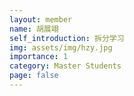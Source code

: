 ```yaml
---
layout: member
name: 胡展翊
self_introduction: 拆分学习
img: assets/img/hzy.jpg
importance: 1
category: Master Students
page: false
---
```


